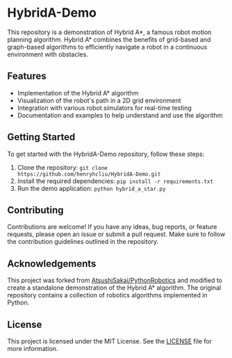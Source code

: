 # HybridA-Demo

This repository is a demonstration of Hybrid A*, a famous robot motion planning algorithm. Hybrid A* combines the benefits of grid-based and graph-based algorithms to efficiently navigate a robot in a continuous environment with obstacles.

## Features

- Implementation of the Hybrid A* algorithm
- Visualization of the robot's path in a 2D grid environment
- Integration with various robot simulators for real-time testing
- Documentation and examples to help understand and use the algorithm

## Getting Started

To get started with the HybridA-Demo repository, follow these steps:

1. Clone the repository: `git clone https://github.com/henryhcliu/HybridA-Demo.git`
2. Install the required dependencies: `pip install -r requirements.txt`
3. Run the demo application: `python hybrid_a_star.py`

## Contributing

Contributions are welcome! If you have any ideas, bug reports, or feature requests, please open an issue or submit a pull request. Make sure to follow the contribution guidelines outlined in the repository.

## Acknowledgements

This project was forked from [AtsushiSakai/PythonRobotics](https://github.com/AtsushiSakai/PythonRobotics) and modified to create a standalone demonstration of the Hybrid A* algorithm. The original repository contains a collection of robotics algorithms implemented in Python.

## License

This project is licensed under the MIT License. See the [LICENSE](./LICENSE) file for more information.
